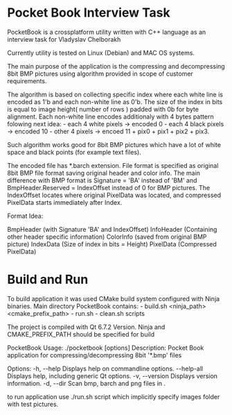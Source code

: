 
# Pocket Book Interview Task

PocketBook is a crossplatform utility written with C++ language as an interview task for Vladyslav Chelborakh 

Currently utility is tested on Linux (Debian) and MAC OS systems.

The main purpose of the application is the compressing and decompressing 8bit BMP pictures using algorithm provided in scope of customer requirements.

The algorithm is based on collecting specific index where each white line is encoded as 1'b and each non-white line as 0'b. The size of the index in bits is equal to image height( number of rows ) padded with 0b for byte alignment. Each non-white line encodes additionaly with 4 bytes pattern folowing next idea:
    - each 4 white pixels -> encoded 0
    - each 4 black pixels -> encoded 10
    - other 4 pixels -> encoed 11 + pix0 + pix1 + pix2 + pix3.

Such algorithm works good for 8bit BMP pictures which have a lot of white space and black points (for example text files).

The encoded file has *.barch extension. File format is specified as original
8bit BMP file format saving original header and color info. The main difference with BMP format is Signature = 'BA' instead of 'BM' and BmpHeader.Reserved = IndexOffset instead of 0 for BMP pictures. The IndexOffset locates where original PixelData was located, and compressed PixelData starts immediately after Index.

Format Idea:

BmpHeader  (with Signature 'BA' and IndexOffset)
InfoHeader (Containing other header specific information)
ColorInfo  (saved from original BMP picture)
IndexData  (Size of index in bits = Height)
PixelData  (Compressed PixelData)

# Build and Run

To build application it was used CMake build system configured with Ninja binaries.
Main directory PocketBook contains:
    - build.sh <ninja_path> <cmake_prefix_path>
    - run.sh
    - clean.sh scripts

The project is compiled with Qt 6.7.2 Version. Ninja and CMAKE_PREFIX_PATH should be specified for build

PocketBook Usage: ./pocketbook [options]
Description: Pocket Book application for compressing/decompressing 8bit '*.bmp' files

Options:
  -h, --help             Displays help on commandline options.
  --help-all             Displays help, including generic Qt options.
  -v, --version          Displays version information.
  -d, --dir <directory>  Scan bmp, barch and png files in <directory>.

to run application use ./run.sh script which implicitly specify images folder with
test pictures.



